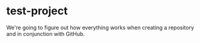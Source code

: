# test-project

We're going to figure out how everything works when creating a repository and in conjunction with GitHub.